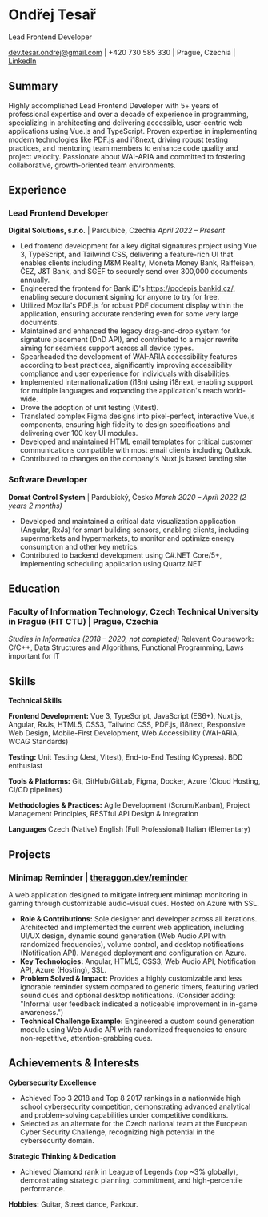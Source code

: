 # Ondřej Tesař

Lead Frontend Developer

dev.tesar.ondrej@gmail.com | +420 730 585 330 | Prague, Czechia | [LinkedIn](https://www.linkedin.com/in/ond%C5%99ej-tesa%C5%99-179b17148/)

## Summary

Highly accomplished Lead Frontend Developer with 5+ years of professional expertise and over a decade of experience in programming, specializing in architecting and delivering accessible, user-centric web applications using Vue.js and TypeScript. Proven expertise in implementing modern technologies like PDF.js and i18next, driving robust testing practices, and mentoring team members to enhance code quality and project velocity. Passionate about WAI-ARIA and committed to fostering collaborative, growth-oriented team environments.

## Experience

### Lead Frontend Developer

**Digital Solutions, s.r.o.** | Pardubice, Czechia
_April 2022 – Present_

- Led frontend development for a key digital signatures project using Vue 3, TypeScript, and Tailwind CSS, delivering a feature-rich UI that enables clients including M&M Reality, Moneta Money Bank, Raiffeisen, ČEZ, J&T Bank, and SGEF to securely send over 300,000 documents annually.
- Engineered the frontend for Bank iD's https://podepis.bankid.cz/, enabling secure document signing for anyone to try for free.
- Utilized Mozilla's PDF.js for robust PDF document display within the application, ensuring accurate rendering even for some very large documents.
- Maintained and enhanced the legacy drag-and-drop system for signature placement (DnD API), and contributed to a major rewrite aiming for seamless support across all device types.
- Spearheaded the development of WAI-ARIA accessibility features according to best practices, significantly improving accessibility compliance and user experience for individuals with disabilities.
- Implemented internationalization (i18n) using i18next, enabling support for multiple languages and expanding the application's reach world-wide.
- Drove the adoption of unit testing (Vitest).
- Translated complex Figma designs into pixel-perfect, interactive Vue.js components, ensuring high fidelity to design specifications and delivering over 100 key UI modules.
- Developed and maintained HTML email templates for critical customer communications compatible with most email clients including Outlook.
- Contributed to changes on the company's Nuxt.js based landing site

### Software Developer

**Domat Control System** | Pardubický, Česko
_March 2020 – April 2022 (2 years 2 months)_

- Developed and maintained a critical data visualization application (Angular, RxJs) for smart building sensors, enabling clients, including supermarkets and hypermarkets, to monitor and optimize energy consumption and other key metrics.
- Contributed to backend development using C#.NET Core/5+, implementing scheduling application using Quartz.NET

## Education

### Faculty of Information Technology, Czech Technical University in Prague (FIT CTU) | Prague, Czechia

_Studies in Informatics (2018 – 2020, not completed)_
Relevant Coursework: C/C++, Data Structures and Algorithms, Functional Programming, Laws important for IT

## Skills

**Technical Skills**

**Frontend Development:**
Vue 3, TypeScript, JavaScript (ES6+), Nuxt.js, Angular, RxJs, HTML5, CSS3, Tailwind CSS, PDF.js, i18next, Responsive Web Design, Mobile-First Development, Web Accessibility (WAI-ARIA, WCAG Standards)

**Testing:**
Unit Testing (Jest, Vitest), End-to-End Testing (Cypress). BDD enthusiast

**Tools & Platforms:**
Git, GitHub/GitLab, Figma, Docker, Azure (Cloud Hosting, CI/CD pipelines)

**Methodologies & Practices:**
Agile Development (Scrum/Kanban), Project Management Principles, RESTful API Design & Integration

**Languages**
Czech (Native)
English (Full Professional)
Italian (Elementary)

## Projects

### Minimap Reminder | [theraggon.dev/reminder](https://theraggon.dev/reminder)

A web application designed to mitigate infrequent minimap monitoring in gaming through customizable audio-visual cues. Hosted on Azure with SSL.

- **Role & Contributions:** Sole designer and developer across all iterations. Architected and implemented the current web application, including UI/UX design, dynamic sound generation (Web Audio API with randomized frequencies), volume control, and desktop notifications (Notification API). Managed deployment and configuration on Azure.
- **Key Technologies:** Angular, HTML5, CSS3, Web Audio API, Notification API, Azure (Hosting), SSL.
- **Problem Solved & Impact:** Provides a highly customizable and less ignorable reminder system compared to generic timers, featuring varied sound cues and optional desktop notifications. (Consider adding: "Informal user feedback indicated a noticeable improvement in in-game awareness.")
- **Technical Challenge Example:** Engineered a custom sound generation module using Web Audio API with randomized frequencies to ensure non-repetitive, attention-grabbing cues.

## Achievements & Interests

**Cybersecurity Excellence**

- Achieved Top 3 2018 and Top 8 2017 rankings in a nationwide high school cybersecurity competition, demonstrating advanced analytical and problem-solving capabilities under competitive conditions.
- Selected as an alternate for the Czech national team at the European Cyber Security Challenge, recognizing high potential in the cybersecurity domain.

**Strategic Thinking & Dedication**

- Achieved Diamond rank in League of Legends (top ~3% globally), demonstrating strategic planning, commitment, and high-percentile performance.

**Hobbies:** Guitar, Street dance, Parkour.
